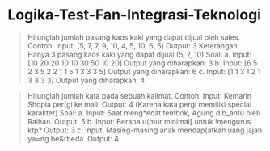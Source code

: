 # Logika-Test-Fan-Integrasi-Teknologi

> Hitunglah jumlah pasang kaos kaki yang dapat dijual oleh sales.
> Contoh:
> Input: [5, 7, 7, 9, 10, 4, 5, 10, 6, 5]
> Output: 3
> Keterangan: Hanya 3 pasang kaos kaki yang dapat dijual (5, 7, 10)
> Soal:
> a. Input: [10 20 20 10 10 30 50 10 20]
> Output yang diharapkan: 3
> b. Input: [6 5 2 3 5 2 2 1 1 5 1 3 3 3 5]
> Output yang diharapkan: 6
> c. Input: [1 1 3 1 2 1 3 3 3 3]
> Output yang diharapkan: 4

> Hitunglah jumlah kata pada sebuah kalimat.
> Contoh:
> Input: Kemarin Shopia per[gi ke mall.
> Output: 4 (Karena kata pergi memiliki special karakter)
> Soal:
> a. Input: Saat meng\*ecat tembok, Agung dib_antu oleh Raihan.
> Output: 5
> b. Input: Berapa u(mur minimal[ untuk !mengurus ktp?
> Output: 3
> c. Input: Masing-masing anak mendap(atkan uang jajan ya=ng be&rbeda.
> Output: 4
